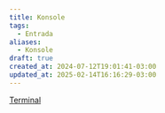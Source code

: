 ```yaml
---
title: Konsole
tags:
  - Entrada
aliases:
  - Konsole
draft: true
created_at: 2024-07-12T19:01:41-03:00
updated_at: 2025-02-14T16:16:29-03:00
---
```


[Terminal](../../26/atomo/Emulador_de_terminal.md)